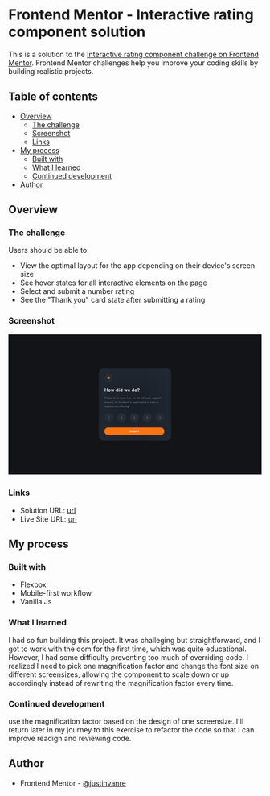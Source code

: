 # Frontend Mentor - Interactive rating component solution

This is a solution to the [Interactive rating component challenge on Frontend Mentor](https://www.frontendmentor.io/challenges/interactive-rating-component-koxpeBUmI). Frontend Mentor challenges help you improve your coding skills by building realistic projects. 

## Table of contents

- [Overview](#overview)
  - [The challenge](#the-challenge)
  - [Screenshot](#screenshot)
  - [Links](#links)
- [My process](#my-process)
  - [Built with](#built-with)
  - [What I learned](#what-i-learned)
  - [Continued development](#continued-development)
- [Author](#author)


## Overview

### The challenge

Users should be able to:

- View the optimal layout for the app depending on their device's screen size
- See hover states for all interactive elements on the page
- Select and submit a number rating
- See the "Thank you" card state after submitting a rating

### Screenshot

![image](./images/solution-screenshot.png)

### Links

- Solution URL: [url](https://github.com/justinvanre/frontend-mentor-projects/tree/main/interactive-rating-component-main)
- Live Site URL: [url](https://justinvanre.github.io/frontend-mentor-projects/interactive-rating-component-main/)

## My process

### Built with

- Flexbox
- Mobile-first workflow
- Vanilla Js


### What I learned

I had so fun building this project. It was challeging but straightforward, and I got to work with the dom for the first time, which was quite educational. However, I had some difficulty preventing too much of overriding code. I realized I need to pick one magnification factor and change the font size on different screensizes, allowing the component to scale down or up accordingly instead of rewriting the magnification factor every time. 


### Continued development

use the magnification factor based on the design of one screensize. I'll return later in my journey to this exercise to refactor the code so that I can improve readign and reviewing code. 

## Author

- Frontend Mentor - [@justinvanre](https://www.frontendmentor.io/profile/justinvanre)
